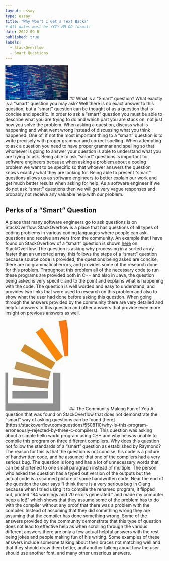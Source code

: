 ```yaml
---
layout: essay
type: essay
title: "Why Won't I Get a Text Back?"
# All dates must be YYYY-MM-DD format!
date: 2022-09-8
published: true
labels:
  - StackOverflow
  - Smart Questions
---
```


<img width="200px" class="rounded float-start pe-4" src="../img/gettingATextBack/coding.jpg">
## What is a “Smart” question?
What exactly is a “smart” question you may ask? Well there is no exact answer to this question, but a “smart” question can be thought of as a question that is concise and specific. In order to ask a “smart” question you must be able to describe what you are trying to do and which part you are stuck on, not just how you solve the problem. When asking a question, discuss what is happening and what went wrong instead of discussing what you think happened. One of, if not the most important thing to a “smart” question is to write precisely with proper grammar and correct spelling. When attempting to ask a question you need to have proper grammar and spelling so that whomever is going to answer your question is able to understand what you are trying to ask. Being able to ask “smart” questions is important for software engineers because when asking a problem about a coding problem we want to be specific so that whoever answers the question knows exactly what they are looking for. Being able to present “smart” questions allows us as software engineers to better explain our work and get much better results when asking for help. As a software engineer if we do not ask “smart” questions then we will get very vague responses and probably not receive any valuable help with our problem. 

## Perks of a “Smart” Question
A place that many software engineers go to ask questions is on StackOverflow. StackOverflow is a place that has questions of all types of coding problems in various coding languages where people can ask questions and receive answers from the community. An example that I have found on StackOverflow of a “smart” question is shown [here](https://stackoverflow.com/questions/11227809/why-is-processing-a-sorted-array-faster-than-processing-an-unsorted-array) on StackOverflow. The question is asking why processing in a sorted array faster than an unsorted array, this follows the steps of a “smart” question because source code is provided, the questions being asked are concise, there are no grammatical errors, and provides some of the research done for this problem. Throughout this problem all of the necessary code to run these programs are provided both in C++ and also in Java, the question being asked is very specific and to the point and explains what is happening with the code. The question is well worded and easy to understand, and provides two links that were used to research on this problem and also to show what the user had done before asking this question. When going through the answers provided by the community there are very detailed and helpful answers to this question and other answers that provide even more insight on previous answers as well.

<img width="200px" class="rounded float-start pe-4" src="../img/gettingATextBack/StackOverflow.jpg">	
## The Community Making Fun of You
A question that was found on StackOverflow that does not demonstrate the “smart” way of asking questions can be found [here](https://stackoverflow.com/questions/5508110/why-is-this-program-erroneously-rejected-by-three-c-compilers). This question was asking about a simple hello world program using C++ and why he was unable to compile this program on three different compilers. Why does this question not follow the standards of a “smart” question as established by Raymond? The reason for this is that the question is not concise, his code is a picture of handwritten code, and he assumed that one of the compilers had a very serious bug. The question is long and has a lot of unnecessary words that can be shortened to one small paragraph instead of multiple. The person who asked the question has a typed out version of the outputs but the actual code is a scanned picture of some handwritten code. Near the end of the question the user says “I think there is a very serious bug in Clang because when I tried using it to compile the renamed program, it flipped out, printed “84 warnings and 20 errors generated.” and made my computer beep a lot!” which shows that they assume some of the problem has to do with the compiler without any proof that there was a problem with the compiler. Instead of assuming that they did something wrong they are assuming that the compiler has done something wrong. Some of the answers provided by the community demonstrate that this type of question does not lead to effective help as when scrolling through the various different answers there are only a few actual helpful answers with the rest being jokes and people making fun of his writing. Some examples of these answers include someone talking about their braces not matching well and that they should draw them better, and another talking about how the user should use another font, and many other unserious answers. 
